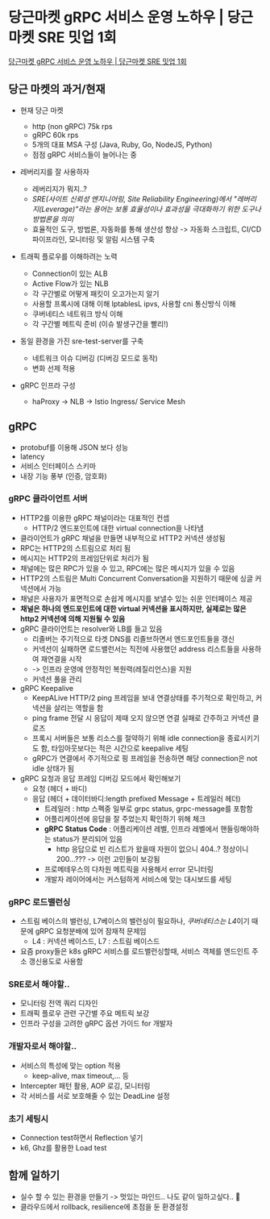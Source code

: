 #  당근마켓 gRPC 서비스 운영 노하우 | 당근마켓 SRE 밋업 1회 
[ 당근마켓 gRPC 서비스 운영 노하우 | 당근마켓 SRE 밋업 1회 ](https://www.youtube.com/watch?v=igHrQPzLVRw)


## 당근 마켓의 과거/현재
- 현재 당근 마켓
  - http (non gRPC) 75k rps
  - gRPC 60k rps
  - 5개의 대표 MSA 구성 (Java, Ruby, Go, NodeJS, Python)
  - 점점 gRPC 서비스들이 늘어나는 중
 
- 레버리지를 잘 사용하자
  - 레버리지가 뭐지..?
  - *SRE(사이트 신뢰성 엔지니어링, Site Reliability Engineering)에서 "레버리지(Leverage)"라는 용어는 보통 효율성이나 효과성을 극대화하기 위한 도구나 방법론을 의미*
  - 효율적인 도구, 방법론, 자동화를 통해 생산성 향상 -> 자동화 스크립트, CI/CD 파이프라인, 모니터링 및 알림 시스템 구축
- 트래픽 플로우를 이해하려는 노력
  - Connection이 있는 ALB
  - Active Flow가 있는 NLB
  - 각 구간별로 어떻게 패킷이 오고가는지 알기
  - 사용할 프록시에 대해 이해 lptablesL ipvs, 사용할 cni 통신방식 이해
  - 쿠버네티스 네트워크 방식 이해
  - 각 구간별 메트릭 준비 (이슈 발생구간을 빨리!)
- 동일 환경을 가진 sre-test-server를 구축
  - 네트워크 이슈 디버깅 (디버깅 모드로 동작)
  - 변화 선제 적용
- gRPC 인프라 구성
  - haProxy -> NLB -> Istio Ingress/ Service Mesh
 
## gRPC 
- protobuf를 이용해 JSON 보다 성능
- latency
- 서비스 인터페이스 스키마
- 내장 기능 풍부 (인증, 암호화)

### gRPC 클라이언트 서버
- HTTP2를 이용한 gRPC 채널이라는 대표적인 컨셉
  - HTTP/2 엔드포인트에 대한 virtual connection을 나타냄
- 클라이언트가 gRPC 채널을 만들면 내부적으로 HTTP2 커넥션 생성됨
- RPC는 HTTP2의 스트림으로 처리 됨
- 메시지는 HTTP2의 프레임단위로 처리가 됨
- 채널에는 많은 RPC가 있을 수 있고, RPC에는 많은 메시지가 있을 수 있음
- HTTP2의 스트림은 Multi Concurrent Conversation을 지원하기 때문에 싱글 커넥션에서 가능
- 채널은 사용자가 표면적으로 손쉽게 메시지를 보낼수 있는 쉬운 인터페이스 제공
- **채널은 하나의 엔드포인트에 대한 virtual 커넥션을 표시하지만, 실제로는 많은 http2 커넥션에 의해 지원될 수 있음**
- gRPC 클라이언트는 resolver와 LB를 들고 있음
  - 리졸버는 주기적으로 타겟 DNS를 리졸브하면서 엔드포인트들을 갱신
  - 커넥션이 실패하면 로드밸런서는 직전에 사용했던 address 리스트들을 사용하여 재연결을 시작
  - -> 인프라 운영에 안정적인 복원력(레질리언스)을 지원
  - 커넥션 풀을 관리
- gRPC Keepalive
  - KeepALive HTTP/2 ping 프레임을 보내 연결상태를 주기적으로 확인하고, 커넥션을 살리는 역할을 함
  - ping frame 전달 시 응답이 제때 오지 않으면 연결 실패로 간주하고 커넥션 클로즈
  - 프록시 서버들은 보통 리소스를 절약하기 위해 idle connection을 종료시키기도 함, 타임아웃보다는 적은 시간으로 keepalive 세팅
  - gRPC가 연결에서 주기적으로 핑 프레임을 전송하면 해당 connection은 not idle 상태가 됨
- gRPC 요청과 응답 프레임 디버깅 모드에서 확인해보기
  - 요청 (헤더 + 바디)
  - 응답 (헤더 + 데이터바디:length prefixed Message + 트레일러 헤더)
    - 트레일러 : http 스펙중 일부로 grpc status, grpc-message를 포함함
    - 어플리케이션에 응답을 잘 주었는지 확인하기 위해 체크
    - **gRPC Status Code** : 어플리케이션 레벨, 인프라 레벨에서 핸들링해야하는 status가 분리되어 있음
      - http 응답으로 빈 리스트가 왔을때 자원이 없으니 404..? 정상이니 200...??? -> 이런 고민들이 보강됨
    - 프로메테우스의 다차원 메트릭을 사용해서 error 모니터링
    - 개발자 레이어에서는 커스텀하게 서비스에 맞는 대시보드를 세팅

### gRPC 로드밸런싱
- 스트림 베이스의 밸런싱, L7베이스의 밸런싱이 필요하나, *쿠버네티스는 L4*이기 때문에 gRPC 요청분배에 있어 잠재적 문제임
  - L4 : 커넥션 베이스드, L7 : 스트림 베이스드
- 요즘 proxy들은 k8s gRPC 서비스를 로드밸런싱할때, 서비스 객체를 엔드인트 주소 갱신용도로 사용함


### SRE로서 해야할..
- 모니터링 전역 쿼리 디자인
- 트래픽 플로우 관련 구간별 주요 메트릭 보강
- 인프라 구성을 고려한 gRPC 옵션 가이드 for 개발자

### 개발자로서 해야할..
- 서비스의 특성에 맞는 option 적용
  - keep-alive, max timeout,... 등
- Intercepter 패턴 활용, AOP 로깅, 모니터링
- 각 서비스를 서로 보호해줄 수 있는 DeadLine 설정

### 초기 세팅시
- Connection test하면서 Reflection 넣기
- k6, Ghz를 활용한 Load test

## 함께 일하기
- 실수 할 수 있는 환경을 만들기 -> 멋있는 마인드.. 나도 같이 일하고싶다.. 🥹
- 클라우드에서 rollback, resilience에 초점을 둔 환경설정


